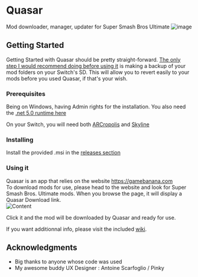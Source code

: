 # Quasar
Mod downloader, manager, updater for Super Smash Bros Ultimate
![image](https://user-images.githubusercontent.com/12461420/150200259-59ca4c6b-dd2a-4642-8ab2-c2a802e41fe5.png)

## Getting Started

Getting Started with Quasar should be pretty straight-forward. <Ins>The only step I would recommend doing before using it</Ins> is making a backup of your mod folders on your Switch's SD.
This will allow you to revert easily to your mods before you used Quasar, if that's your wish.

### Prerequisites

Being on Windows, having Admin rights for the installation.
You also need the [.net 5.0 runtime here](https://dotnet.microsoft.com/en-us/download/dotnet/thank-you/runtime-desktop-5.0.13-windows-x86-installer)

On your Switch, you will need both [ARCropolis](https://github.com/Raytwo/ARCropolis/) and [Skyline](https://github.com/skyline-emu/skyline)

### Installing

Install the provided .msi in the [releases section](https://github.com/Mowjoh/Quasar/releases/latest)


### Using it

Quasar is an app that relies on the website https://gamebanana.com  
To download mods for use, please head to the website and look for Super Smash Bros. Ultimate mods.
When you browse the page, it will display a Quasar Download link.  
![Content](https://user-images.githubusercontent.com/12461420/91087981-997bfa80-e651-11ea-97e6-c5ddb713701a.png)

Click it and the mod will be downloaded by Quasar and ready for use.  

If you want additionnal info, please visit the included [wiki](https://github.com/Mowjoh/Quasar/wiki).  

## Acknowledgments

* Big thanks to anyone whose code was used
* My awesome buddy UX Designer : Antoine Scarfoglio / Pinky
